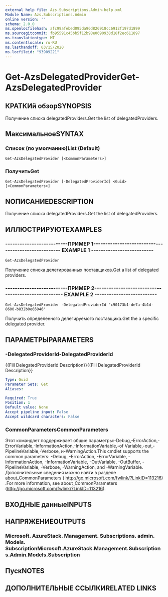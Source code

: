 ```yaml
---
external help file: Azs.Subscriptions.Admin-help.xml
Module Name: Azs.Subscriptions.Admin
online version: ''
schema: 2.0.0
ms.openlocfilehash: afc99afebed095da96d826918cc6912f197d1899
ms.sourcegitcommit: fb95591c45bb5f12b98e0690938d18f2ec611897
ms.translationtype: MT
ms.contentlocale: ru-RU
ms.lasthandoff: 03/15/2020
ms.locfileid: "93909221"
---
```

# <span data-ttu-id="14587-101">Get-AzsDelegatedProvider</span><span class="sxs-lookup"><span data-stu-id="14587-101">Get-AzsDelegatedProvider</span></span>

## <span data-ttu-id="14587-102">КРАТКИй обзор</span><span class="sxs-lookup"><span data-stu-id="14587-102">SYNOPSIS</span></span>
<span data-ttu-id="14587-103">Получение списка delegatedProviders.</span><span class="sxs-lookup"><span data-stu-id="14587-103">Get the list of delegatedProviders.</span></span>

## <span data-ttu-id="14587-104">Максимальное</span><span class="sxs-lookup"><span data-stu-id="14587-104">SYNTAX</span></span>

### <span data-ttu-id="14587-105">Список (по умолчанию)</span><span class="sxs-lookup"><span data-stu-id="14587-105">List (Default)</span></span>
```
Get-AzsDelegatedProvider [<CommonParameters>]
```

### <span data-ttu-id="14587-106">Получить</span><span class="sxs-lookup"><span data-stu-id="14587-106">Get</span></span>
```
Get-AzsDelegatedProvider [-DelegatedProviderId] <Guid> [<CommonParameters>]
```

## <span data-ttu-id="14587-107">NОПИСАНИЕ</span><span class="sxs-lookup"><span data-stu-id="14587-107">DESCRIPTION</span></span>
<span data-ttu-id="14587-108">Получение списка delegatedProviders.</span><span class="sxs-lookup"><span data-stu-id="14587-108">Get the list of delegatedProviders.</span></span>

## <span data-ttu-id="14587-109">ИЛЛЮСТРИРУЮТ</span><span class="sxs-lookup"><span data-stu-id="14587-109">EXAMPLES</span></span>

### <span data-ttu-id="14587-110">--------------------------ПРИМЕР 1--------------------------</span><span class="sxs-lookup"><span data-stu-id="14587-110">-------------------------- EXAMPLE 1 --------------------------</span></span>
```
Get-AzsDelegatedProvider
```

<span data-ttu-id="14587-111">Получение списка делегированных поставщиков.</span><span class="sxs-lookup"><span data-stu-id="14587-111">Get a list of delegated providers.</span></span>

### <span data-ttu-id="14587-112">--------------------------ПРИМЕР 2--------------------------</span><span class="sxs-lookup"><span data-stu-id="14587-112">-------------------------- EXAMPLE 2 --------------------------</span></span>
```
Get-AzsDelegatedProvider -DelegatedProviderId "c90173b1-de7a-4b1d-8600-b832b0e65946"
```

<span data-ttu-id="14587-113">Получить определенного делегируемого поставщика.</span><span class="sxs-lookup"><span data-stu-id="14587-113">Get the a specific delegated provider.</span></span>

## <span data-ttu-id="14587-114">ПАРАМЕТРЫ</span><span class="sxs-lookup"><span data-stu-id="14587-114">PARAMETERS</span></span>

### <span data-ttu-id="14587-115">-DelegatedProviderId</span><span class="sxs-lookup"><span data-stu-id="14587-115">-DelegatedProviderId</span></span>
<span data-ttu-id="14587-116">{{Fill DelegatedProviderId Description}}</span><span class="sxs-lookup"><span data-stu-id="14587-116">{{Fill DelegatedProviderId Description}}</span></span>

```yaml
Type: Guid
Parameter Sets: Get
Aliases: 

Required: True
Position: 1
Default value: None
Accept pipeline input: False
Accept wildcard characters: False
```

### <span data-ttu-id="14587-117">CommonParameters</span><span class="sxs-lookup"><span data-stu-id="14587-117">CommonParameters</span></span>
<span data-ttu-id="14587-118">Этот командлет поддерживает общие параметры:-Debug,-ErrorAction,-ErrorVariable,-InformationAction,-InformationVariable,-of Variable,-out,-PipelineVariable,-Verbose, и-WarningAction.</span><span class="sxs-lookup"><span data-stu-id="14587-118">This cmdlet supports the common parameters: -Debug, -ErrorAction, -ErrorVariable, -InformationAction, -InformationVariable, -OutVariable, -OutBuffer, -PipelineVariable, -Verbose, -WarningAction, and -WarningVariable.</span></span> <span data-ttu-id="14587-119">Дополнительные сведения можно найти в разделе about_CommonParameters ( http://go.microsoft.com/fwlink/?LinkID=113216) .</span><span class="sxs-lookup"><span data-stu-id="14587-119">For more information, see about_CommonParameters (http://go.microsoft.com/fwlink/?LinkID=113216).</span></span>

## <span data-ttu-id="14587-120">ВХОДНЫЕ данные</span><span class="sxs-lookup"><span data-stu-id="14587-120">INPUTS</span></span>

## <span data-ttu-id="14587-121">НАПРЯЖЕНИЕ</span><span class="sxs-lookup"><span data-stu-id="14587-121">OUTPUTS</span></span>

### <span data-ttu-id="14587-122">Microsoft. AzureStack. Management. Subscriptions. admin. Models. Subscription</span><span class="sxs-lookup"><span data-stu-id="14587-122">Microsoft.AzureStack.Management.Subscriptions.Admin.Models.Subscription</span></span>

## <span data-ttu-id="14587-123">Пуск</span><span class="sxs-lookup"><span data-stu-id="14587-123">NOTES</span></span>

## <span data-ttu-id="14587-124">ДОПОЛНИТЕЛЬНЫЕ ССЫЛКИ</span><span class="sxs-lookup"><span data-stu-id="14587-124">RELATED LINKS</span></span>

